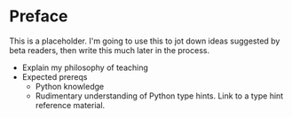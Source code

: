 # Preface

This is a placeholder.
I'm going to use this to jot down ideas suggested
by beta readers,
then write this much later in the process.

* Explain my philosophy of teaching
* Expected prereqs
  * Python knowledge
  * Rudimentary understanding of Python type hints. Link to a type hint reference material.
